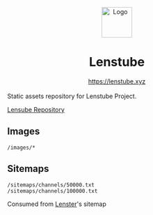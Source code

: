 <div align="center">
    <img src="https://assets.lenstube.xyz/images/brand/lenstube.svg" height="70" alt="Logo">
    <h1>Lenstube</h1>
    <a href="https://lenstube.xyz">https://lenstube.xyz</a>
</div>
<br>
Static assets repository for Lenstube Project.

[Lensube Repository](https://github.com/lenstube-xyz/lenstube)


## Images 

```
/images/*
```

## Sitemaps
```
/sitemaps/channels/50000.txt
/sitemaps/channels/100000.txt
```
Consumed from [Lenster](https://github.com/lensterxyz/sitemap/tree/main/sitemaps/profiles)'s sitemap
